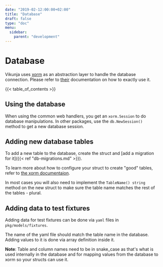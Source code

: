 ```yaml
---
date: "2019-02-12:00:00+02:00"
title: "Database"
draft: false
type: "doc"
menu:
  sidebar:
    parent: "development"
---
```


# Database

Vikunja uses [xorm](https://xorm.io/) as an abstraction layer to handle the database connection.
Please refer to [their](https://xorm.io/docs/) documentation on how to exactly use it.

{{< table_of_contents >}}

## Using the database

When using the common web handlers, you get an `xorm.Session` to do database manipulations.
In other packages, use the `db.NewSession()` method to get a new database session.

## Adding new database tables

To add a new table to the database, create the struct and [add a migration for it]({{< ref "db-migrations.md" >}}).

To learn more about how to configure your struct to create "good" tables, refer to [the xorm documentaion](https://xorm.io/docs/).

In most cases you will also need to implement the `TableName() string` method on the new struct to make sure the table name matches the rest of the tables - plural.

## Adding data to test fixtures

Adding data for test fixtures can be done via `yaml` files in `pkg/models/fixtures`.

The name of the yaml file should match the table name in the database.
Adding values to it is done via array definition inside it.

**Note**: Table and column names need to be in snake_case as that's what is used internally in the database and for mapping values from the database to xorm so your structs can use it.